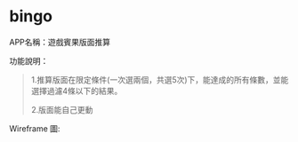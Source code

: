 # bingo
APP名稱：遊戲賓果版面推算

功能說明：
>1.推算版面在限定條件(一次選兩個，共選5次)下，能達成的所有條數，並能選擇過濾4條以下的結果。
>
>2.版面能自己更動

Wireframe 圖:
